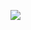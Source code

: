 [![](https://gist.githubusercontent.com/sinanatra/362cb06277d30eb0245bf818e9330e0d/raw/8f64ff0edcfe07f5e8f3c09e1843edd42cfa6abf/pattern.svg)](http://giacomonanni.info/)
